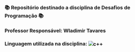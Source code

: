 ### 📚 Repositório destinado a disciplina de Desafios de Programação 📚
###  Professor Responsável: Wladimir Tavares
### Linguagem utilizada na disciplina: <img align="center" alt="c++" src="https://img.shields.io/badge/C%2B%2B-00599C?style=for-the-badge&logo=c%2B%2B&logoColor=white" />
